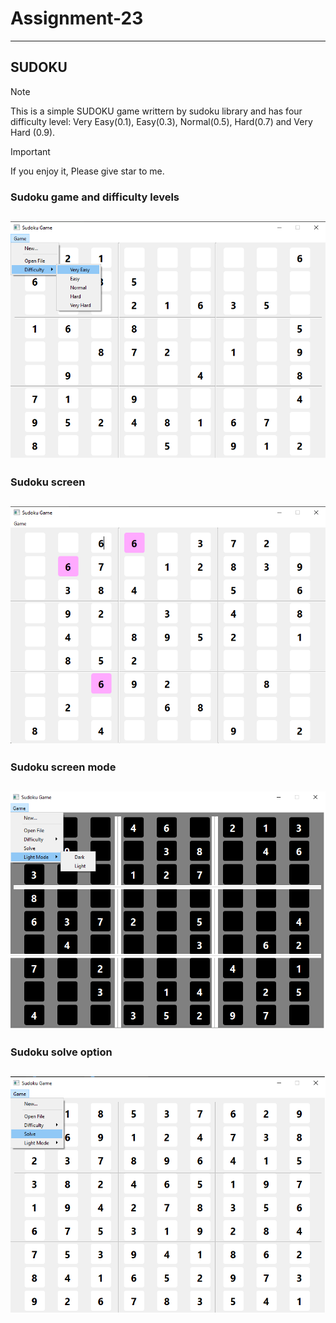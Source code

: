 # Assignment-23

---

## SUDOKU

> [!NOTE]
> This is a simple SUDOKU game writtern by sudoku library and has four difficulty level: Very Easy(0.1), Easy(0.3), Normal(0.5), Hard(0.7) and Very Hard (0.9).

> [!IMPORTANT]  
> If you enjoy it, Please give star to me.

### Sudoku game and difficulty levels

## ![TODOLIST](./sudoku_levels.png)

### Sudoku screen

## ![TODOLIST](./sudoku.png)

### Sudoku screen mode

## ![TODOLIST](./sudoku_mode.png)

### Sudoku solve option

## ![TODOLIST](./sudoku_solve.png)
